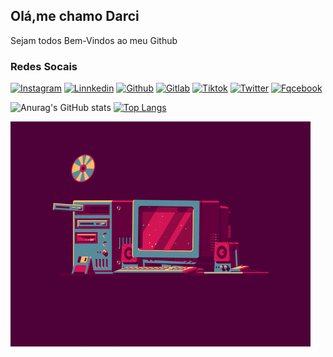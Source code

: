 ## Olá,me chamo Darci

Sejam todos Bem-Vindos ao meu Github

### Redes Socais

[![Instagram](https://img.shields.io/badge/Instagram-E4405F?style=for-the-badge&logo=instagram&logoColor=white)](https://www.instagram.com/darcirodriguessantos)
[![Linnkedin](https://img.shields.io/badge/LinkedIn-0077B5?style=for-the-badge&logo=linkedin&logoColor=white)](https://www.linkedin.com/in/darci-rodrigues-santos-3949671b2/)
[![Github](https://img.shields.io/badge/GitHub-100000?style=for-the-badge&logo=github&logoColor=white)](https://github.com/DarciRodrigues)
[![Gitlab](https://img.shields.io/badge/GitLab-330F63?style=for-the-badge&logo=gitlab&logoColor=white)](https://gitlab.com/Darci_Rodrigues)
[![Tiktok](https://img.shields.io/badge/TikTok-000000?style=for-the-badge&logo=tiktok&logoColor=white)]((https://www.tiktok.com/@darci_rodrigues10?is_from_webapp=1&sender_device=pc))
[![Twitter](https://img.shields.io/badge/Twitter-1DA1F2?style=for-the-badge&logo=twitter&logoColor=white)](https://twitter.com/DarciRo40281798)
[![Fqcebook](https://img.shields.io/badge/Facebook-1877F2?style=for-the-badge&logo=facebook&logoColor=white)](https://www.facebook.com/darci.rodrigues.393950/)


![Anurag's GitHub stats](https://github-readme-stats.vercel.app/api?username=DarciRodrigues&show_icons=true&theme=algolia)
[![Top Langs](https://github-readme-stats.vercel.app/api/top-langs/?username=DarciRodrigues&layout=compact&theme=algolia)]()

<!--[![]()]()-->
<div style="display: inline_block">
<img src="img/giphy.gif" />
</div>

<!--
**DarciRodrigues/DarciRodrigues** is a ✨ _special_ ✨ repository because its `README.md` (this file) appears on your GitHub profile.

Here are some ideas to get you started:

- 🔭 I’m currently working on ...
- 🌱 I’m currently learning ...
- 👯 I’m looking to collaborate on ...
- 🤔 I’m looking for help with ...
- 💬 Ask me about ...
- 📫 How to reach me: ...
- 😄 Pronouns: ...
- ⚡ Fun fact: ...
-->
